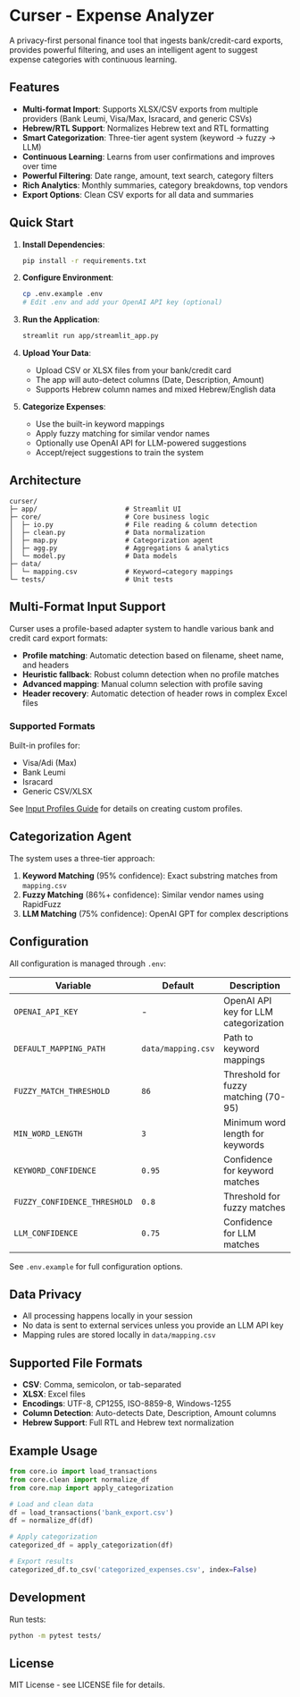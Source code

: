 # Curser - Expense Analyzer

A privacy-first personal finance tool that ingests bank/credit-card exports, provides powerful filtering, and uses an intelligent agent to suggest expense categories with continuous learning.

## Features

- **Multi-format Import**: Supports XLSX/CSV exports from multiple providers (Bank Leumi, Visa/Max, Isracard, and generic CSVs)
- **Hebrew/RTL Support**: Normalizes Hebrew text and RTL formatting
- **Smart Categorization**: Three-tier agent system (keyword → fuzzy → LLM)
- **Continuous Learning**: Learns from user confirmations and improves over time
- **Powerful Filtering**: Date range, amount, text search, category filters
- **Rich Analytics**: Monthly summaries, category breakdowns, top vendors
- **Export Options**: Clean CSV exports for all data and summaries

## Quick Start

1. **Install Dependencies**:
   ```bash
   pip install -r requirements.txt
   ```

2. **Configure Environment**:
   ```bash
   cp .env.example .env
   # Edit .env and add your OpenAI API key (optional)
   ```

3. **Run the Application**:
   ```bash
   streamlit run app/streamlit_app.py
   ```

4. **Upload Your Data**:
   - Upload CSV or XLSX files from your bank/credit card
   - The app will auto-detect columns (Date, Description, Amount)
   - Supports Hebrew column names and mixed Hebrew/English data

5. **Categorize Expenses**:
   - Use the built-in keyword mappings
   - Apply fuzzy matching for similar vendor names
   - Optionally use OpenAI API for LLM-powered suggestions
   - Accept/reject suggestions to train the system

## Architecture

```
curser/
├─ app/                      # Streamlit UI
├─ core/                     # Core business logic
│  ├─ io.py                  # File reading & column detection
│  ├─ clean.py               # Data normalization
│  ├─ map.py                 # Categorization agent
│  ├─ agg.py                 # Aggregations & analytics
│  └─ model.py               # Data models
├─ data/
│  └─ mapping.csv            # Keyword→category mappings
└─ tests/                    # Unit tests
```

## Multi-Format Input Support

Curser uses a profile-based adapter system to handle various bank and credit card export formats:

- **Profile matching**: Automatic detection based on filename, sheet name, and headers
- **Heuristic fallback**: Robust column detection when no profile matches
- **Advanced mapping**: Manual column selection with profile saving
- **Header recovery**: Automatic detection of header rows in complex Excel files

### Supported Formats

Built-in profiles for:
- Visa/Adi (Max)
- Bank Leumi
- Isracard
- Generic CSV/XLSX

See [Input Profiles Guide](docs/INPUT_PROFILES.md) for details on creating custom profiles.

## Categorization Agent

The system uses a three-tier approach:

1. **Keyword Matching** (95% confidence): Exact substring matches from `mapping.csv`
2. **Fuzzy Matching** (86%+ confidence): Similar vendor names using RapidFuzz
3. **LLM Matching** (75% confidence): OpenAI GPT for complex descriptions

## Configuration

All configuration is managed through `.env`:

| Variable | Default | Description |
|----------|---------|-------------|
| `OPENAI_API_KEY` | - | OpenAI API key for LLM categorization |
| `DEFAULT_MAPPING_PATH` | `data/mapping.csv` | Path to keyword mappings |
| `FUZZY_MATCH_THRESHOLD` | `86` | Threshold for fuzzy matching (70-95) |
| `MIN_WORD_LENGTH` | `3` | Minimum word length for keywords |
| `KEYWORD_CONFIDENCE` | `0.95` | Confidence for keyword matches |
| `FUZZY_CONFIDENCE_THRESHOLD` | `0.8` | Threshold for fuzzy matches |
| `LLM_CONFIDENCE` | `0.75` | Confidence for LLM matches |

See `.env.example` for full configuration options.

## Data Privacy

- All processing happens locally in your session
- No data is sent to external services unless you provide an LLM API key
- Mapping rules are stored locally in `data/mapping.csv`

## Supported File Formats

- **CSV**: Comma, semicolon, or tab-separated
- **XLSX**: Excel files
- **Encodings**: UTF-8, CP1255, ISO-8859-8, Windows-1255
- **Column Detection**: Auto-detects Date, Description, Amount columns
- **Hebrew Support**: Full RTL and Hebrew text normalization

## Example Usage

```python
from core.io import load_transactions
from core.clean import normalize_df
from core.map import apply_categorization

# Load and clean data
df = load_transactions('bank_export.csv')
df = normalize_df(df)

# Apply categorization
categorized_df = apply_categorization(df)

# Export results
categorized_df.to_csv('categorized_expenses.csv', index=False)
```

## Development

Run tests:
```bash
python -m pytest tests/
```

## License

MIT License - see LICENSE file for details.
